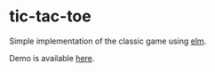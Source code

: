 # tic-tac-toe

Simple implementation of the classic game using [elm](http://elm-lang.org).

Demo is available [here](http://bysatellite.org/tictactoe/).
